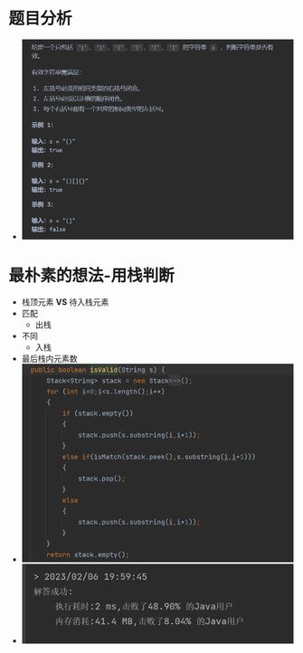 # 题目分析
- ![](attachments/Pasted%20image%2020230206193208.png)
# 最朴素的想法-用栈判断
- 栈顶元素 **VS** 待入栈元素
- 匹配
	- 出栈
- 不同
	- 入栈
- 最后栈内元素数
- ![](attachments/Pasted%20image%2020230206200154.png)
- ![](attachments/Pasted%20image%2020230206200244.png)